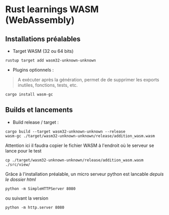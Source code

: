 # Rust learnings WASM (WebAssembly)

## Installations préalables
- Target WASM (32 ou 64 bits)

```
rustup target add wasm32-unknown-unknown
```

- Plugins optionnels :

> A exécuter après la génération, permet de de supprimer les exports inutiles, fonctions, tests, etc.

```
cargo install wasm-gc
```

## Builds et lancements

- Build release / target :

```
cargo build --target wasm32-unknown-unknown --release
wasm-gc ./target/wasm32-unknown-unknown/release/addition_wasm.wasm
```

Attention ici il faudra copier le fichier WASM à l'endroit où le serveur se lance pour le test
```
cp ./target/wasm32-unknown-unknown/release/addition_wasm.wasm ./src/view/
```

Grâce à l'installation préalable, un micro serveur python est lancable *depuis le dossier html*

```
python -m SimpleHTTPServer 8080
```

ou suivant la version

```
python -m http.server 8080
```
